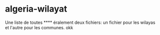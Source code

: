 # algeria-wilayat
Une liste de toutes **** éralement deux fichiers: un fichier pour les wilayas et l'autre pour les communes. okk
